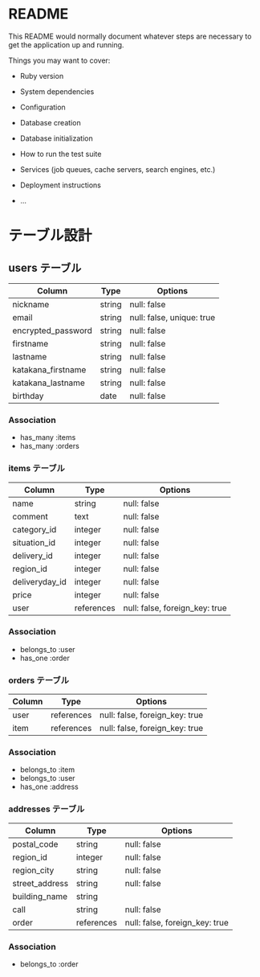 # README

This README would normally document whatever steps are necessary to get the
application up and running.

Things you may want to cover:

* Ruby version

* System dependencies

* Configuration

* Database creation

* Database initialization

* How to run the test suite

* Services (job queues, cache servers, search engines, etc.)

* Deployment instructions

* ...

# テーブル設計

## users テーブル

| Column             | Type   | Options     |
| ------------------ | ------ | ----------- |
| nickname           | string | null: false |
| email              | string | null: false, unique: true |
| encrypted_password | string | null: false |
| firstname          | string | null: false |
| lastname           | string | null: false |
| katakana_firstname | string | null: false |
| katakana_lastname  | string | null: false |
| birthday           | date   | null: false | 

### Association

- has_many :items
- has_many :orders

### items テーブル
| Column             | Type   | Options     |
| ------------------ | ------ | ----------- |
| name               | string | null: false |
| comment            | text   | null: false |
| category_id        | integer| null: false |
| situation_id       | integer| null: false |
| delivery_id        | integer| null: false |
| region_id          | integer| null: false |
| deliveryday_id     | integer| null: false |
| price              | integer| null: false |
| user               | references | null: false, foreign_key: true |

### Association

- belongs_to :user
- has_one :order

### orders テーブル
| Column             | Type   | Options     |
| ------------------ | ------ | ----------- |
| user               | references | null: false, foreign_key: true |
| item               | references | null: false, foreign_key: true |


### Association

- belongs_to :item
- belongs_to :user
- has_one :address

### addresses テーブル
| Column             | Type       | Options                        |
| ------------------ | ---------- | ------------------------------ |
| postal_code        | string     | null: false                    |
| region_id          | integer    | null: false                    |
| region_city        | string     | null: false                    |
| street_address     | string     | null: false                    |
| building_name      | string     |                                |
| call               | string     | null: false                    |
| order              | references | null: false, foreign_key: true |

### Association
- belongs_to :order
